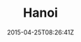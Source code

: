 ---
title: "Hanoi"
date: 2015-04-25T08:26:41Z
draft: false
description: ""
hasGallery: true
type: post
region: "Southeast Asia"
country: "Vietnam"
thumbnail: "hanoi02-1.jpg"
---